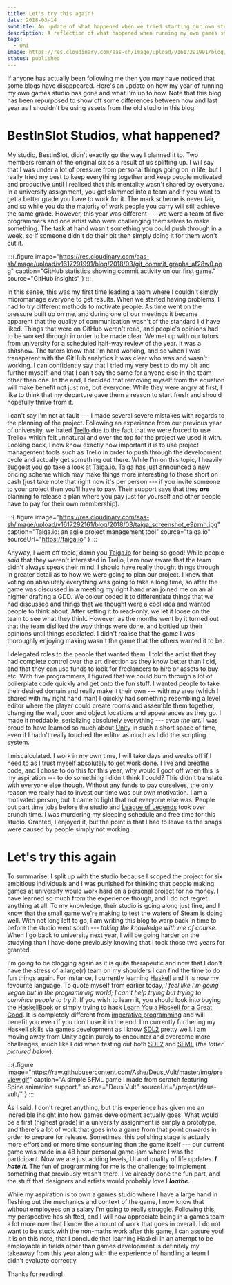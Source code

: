 ```yaml
---
title: Let's try this again!
date: 2018-03-14
subtitle: An update of what happened when we tried starting our own studio.
description: A reflection of what happened when running my own games studio during placement year, as well as an update for what I'm up to now after that rough experience.
tags:
  - Uni
image: https://res.cloudinary.com/aas-sh/image/upload/v1617291991/blog/2018/03/git_commit_graphs_af28w0.png
status: published
---
```


If anyone has actually been following me then you may have noticed that some blogs have disappeared. Here's an update on how my year of running my own games studio has gone and what I'm up to now. Note that this blog has been repurposed to show off some differences between now and last year as I shouldn't be using assets from the old studio in this blog.

# BestInSlot Studios, what happened?

My studio, BestInSlot, didn't exactly go the way I planned it to. Two members remain of the original six as a result of us splitting up. I will say that I was under a lot of pressure from personal things going on in life, but I really tried my best to keep everything together and keep people motivated and productive until I realised that this mentality wasn't shared by everyone. In a university assignment, you get slammed into a team and if you want to get a better grade you have to work for it. The mark scheme is never fair, and so while you do the majority of work people you carry will still achieve the same grade. However, this year was different --- we were a team of five programmers and one artist who were challenging themselves to make something. The task at hand wasn't something you could push through in a week, so if someone didn't do their bit then simply doing it for them won't cut it.

:::{.figure
  image="https://res.cloudinary.com/aas-sh/image/upload/v1617291991/blog/2018/03/git_commit_graphs_af28w0.png"
  caption="GitHub statistics showing commit activity on our first game."
  source="GitHub insights"
}
:::

In this sense, this was my first time leading a team where I couldn't simply micromanage everyone to get results. When we started having problems, I had to try different methods to motivate people. As time went on the pressure built up on me, and during one of our meetings it became apparent that the quality of communication wasn't of the standard I'd have liked. Things that were on GitHub weren't read, and people's opinions had to be worked through in order to be made clear. We met up with our tutors from university for a scheduled half-way review of the year. It was a shitshow. The tutors know that I'm hard working, and so when I was transparent with the GitHub analytics it was clear who was and wasn't working. I can confidently say that I tried my very best to do my bit and further myself, and that I can't say the same for anyone else in the team other than one. In the end, I decided that removing myself from the equation will make benefit not just me, but everyone. While they were angry at first, I like to think that my departure gave them a reason to start fresh and should hopefully thrive from it.

I can't say I'm not at fault --- I made several severe mistakes with regards to the planning of the project. Following an experience from our previous year of university, we hated [Trello](https://trello.com/) due to the fact that we were forced to use Trello+ which felt unnatural and over the top for the project we used it with. Looking back, I now know exactly how important it is to use project management tools such as Trello in order to push through the development cycle and actually get something out there. While I'm on this topic, I heavily suggest you go take a look at [Taiga.io](https://taiga.io). Taiga has just announced a new pricing scheme which may make things more interesting to those short on cash (just take note that right now it's per person --- if you invite someone to your project then you'll have to pay. Their support says that they ***are*** planning to release a plan where you pay just for yourself and other people have to pay for their own membership).

:::{.figure
  image="https://res.cloudinary.com/aas-sh/image/upload/v1617292161/blog/2018/03/taiga_screenshot_e9prnh.jpg"
  caption="Taiga.io: an agile project management tool"
  source="taiga.io"
  sourceUrl="https://taiga.io"
}
:::

Anyway, I went off topic, damn you [Taiga.io](https://taiga.io) for being so good! While people *said* that they weren't interested in Trello, I am now aware that the team didn't always speak their mind. I should have really thought things through in greater detail as to how we were going to plan our project. I knew that voting on absolutely everything was going to take a long time, so after the game was discussed in a meeting my right hand man joined me on an all nighter drafting a GDD. We colour coded it to differentiate things that we had discussed and things that we thought were a cool idea and wanted people to think about. After setting it to read-only, we let it loose on the team to see what they think. However, as the months went by it turned out that the team disliked the way things were done, and bottled up their opinions until things escalated. I didn't realise that the game I was thoroughly enjoying making wasn't the game that the others wanted it to be.

I delegated roles to the people that wanted them. I told the artist that they had complete control over the art direction as they know better than I did, and that they can use funds to look for freelancers to hire or assets to buy etc. With five programmers, I figured that we could burn through a lot of boilerplate code quickly and get onto the fun stuff. I wanted people to take their desired domain and really make it their own --- with my area (which I shared with my right hand man) I quickly had something resembling a level editor where the player could create rooms and assemble them together, changing the wall, door and object locations and appearances as they go. I made it moddable, serializing absolutely everything --- *even the art*. I was proud to have learned so much about [Unity](https://unity3d.com/) in such a short space of time, even if I hadn't really touched the editor as much as I did the scripting system.

I miscalculated. I work in my own time, I will take days and weeks off if I need to as I trust myself absolutely to get work done. I live and breathe code, and I chose to do this for this year, why would I goof off when this is my aspiration --- to do something I didn't think I could? This didn't translate with everyone else though. Without any funds to pay ourselves, the only reason we really had to invest our time was our own motivation. I am a motivated person, but it came to light that not everyone else was. People put part time jobs before the studio and [League of Legends](https://play.euw.leagueoflegends.com/en_GB) took over crunch time. I was murdering my sleeping schedule and free time for this studio. Granted, I enjoyed it, but the point is that I had to leave as the snags were caused by people simply not working.

# Let's try this again

To summarise, I split up with the studio because I scoped the project for six ambitious individuals and I was punished for thinking that people making games at university would work hard on a personal project for no money. I have learned so much from the experience though, and I do not regret anything at all. To my knowledge, their studio is going along just fine, and I know that the small game we're making to test the waters of [Steam](https://store.steampowered.com) is doing well. With not long left to go, I am writing this blog to warp back in time to before the studio went south --- *taking the knowledge with me of course*. When I go back to university next year, I will be going harder on the studying than I have done previously knowing that I took those two years for granted.

I'm going to be blogging again as it is quite therapeutic and now that I don't have the stress of a large(r) team on my shoulders I can find the time to do fun things again. For instance, I currently learning [Haskell](https://haskell.org) and it is now my favourite language. To quote myself from earlier today, *I feel like I'm going vegan but in the programming world; I can't help trying but trying to convince people to try it*. If you wish to learn it, you should look into buying the [HaskellBook](http://haskellbook.com/) or simply trying to hack [Learn You a Haskell for a Great Good](http://learnyouahaskell.com/). It is completely different from [imperative programming](https://en.wikipedia.org/wiki/Imperative_programming) and will benefit you even if you don't use it in the end. I'm currently furthering my Haskell skills via games development as I know [SDL2](https://www.libsdl.org/index.php) pretty well. I am moving away from Unity again purely to encounter and overcome more challenges, much like I did when testing out both [SDL2](https://www.libsdl.org/index.php) and [SFML](https://www.sfml-dev.org/) (*the latter pictured below*).

:::{.figure
  image="https://raw.githubusercontent.com/Ashe/Deus_Vult/master/img/preview.gif"
  caption="A simple SFML game I made from scratch featuring Spine animation support."
  source="Deus Vult"
  sourceUrl="/project/deus-vult/"
}
:::

As I said, I don't regret anything, but this experience has given me an incredible insight into how games development actually goes. What would be a first (highest grade) in a university assignment is simply a prototype, and there's a lot of work that goes into a game from that point onwards in order to prepare for release. Sometimes, this polishing stage is actually more effort and or more time consuming than the game itself --- our current game was made in a 48 hour personal game-jam where I was the participant. Now we are just adding levels, UI and quality of life updates. ***I hate it***. The fun of programming for me is the challenge; to implement something that previously wasn't there. I've already done the fun part, and the stuff that designers and artists would probably love I ***loathe***.

While my aspiration is to own a games studio where I have a large hand in fleshing out the mechanics and context of the game, I now know that without employees on a salary I'm going to really struggle. Following this, my perspective has shifted, and I will now appreciate being in a games team a lot more now that I know the amount of work that goes in overall. I do not want to be stuck with the non-maths work after this game, I can assure you! It is on this note, that I conclude that learning Haskell in an attempt to be employable in fields other than games development is definitely my takeaway from this year along with the experience of handling a team I didn't evaluate correctly.

Thanks for reading!
